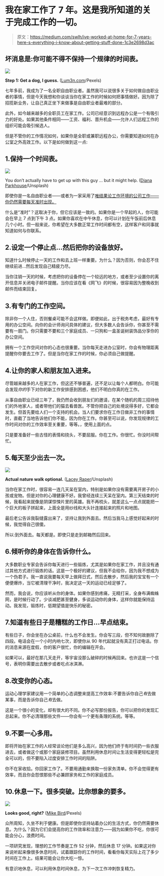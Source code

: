 # 我在家工作了 7 年。这是我所知道的关于完成工作的一切。

> 原文：<https://medium.com/swlh/ive-worked-at-home-for-7-years-here-s-everything-i-know-about-getting-stuff-done-1c3e2698d3ac>

## 坏消息是:你可能不得不保持一个规律的时间表。

![](img/297881bf72cfcdfef9b4b3fc4620cf12.png)

**Step 1: Get a dog, I guess.** ([Lum3n.com](https://www.pexels.com/@lum3n-com-44775)/Pexels)

七年多前，我成为了一名全职自由职业者。虽然我可以说很多关于如何做自由职业者的事情，但是今天我想和你谈谈当你在家工作的时候如何把事情做好。因为除了招揽新业务，让自己真正坐下来做事是自由职业者最难的部分。

此外，如今越来越多的全职员工在家工作。公司已经意识到远程办公是一个有吸引力的好处。如果其他条件相同——工资、福利、晋升机会——允许人们远程工作的组织可能会吸引候选人。

但是不管你的工作情况如何，如果你是全职或兼职远程办公，你需要知道如何在办公室之外高效工作。以下是如何做到这一点:

## 1.保持一个时间表。

![](img/6e86440102db14f8fb5ca18be5bf90cb.png)

You don’t actually have to get up with this guy … but it might help. ([Diana Parkhouse](https://unsplash.com/@ditakesphotos)/Unsplash)

即使你是一名自由职业者——或者为一家采用了[唯结果论工作环境的公司工作——你仍然需要每天准时出现。](https://www.gorowe.com/)

什么是“准时”？这取决于你，但它应该是一致的。如果你是一个早起的人，你可能会在早上 7 点到下午 3 点。如果你喜欢在中午休息，你可以计划在午饭前后休息几个小时。但一般来说，你希望在大多数正常工作时间都有空，这样客户和同事就知道如何与你联系。

## 2.设定一个停止点…然后把你的设备放好。

知道什么时候停止一天的工作和去上班一样重要。为什么？因为否则，你会忍不住继续前进…然后发现自己精疲力尽。

当你注销一天的时候，考虑把你的设备停在一个较远的地方，或者至少设置你的离开信息并关闭电子邮件提醒。当你应该在看《网飞》的时候，很容易因为整晚收到邮件而结束回复。

## 3.有专门的工作空间。

除非你一个人住，否则餐桌可能不会这样做。即便如此，出于税务考虑，最好有专用的办公空间。向你的会计师询问具体的建议，但大多数人会告诉你，你甚至不需要有一扇门。你只需要不要和三个家庭成员、一只狗和一盒圣诞树装饰品分享你的办公空间。

拥有一个工作空间对你的心态也很重要。当你每天走进办公室时，你会有物理距离提醒你你要去工作了。但是当你在家工作的时候，你必须自己做提醒。

## 4.让你的家人和朋友加入进来。

尽管越来越多的人在家工作，但这还不够普遍，还不足以让每个人都明白。你可能会发现*你的*手下对你的新工作安排感到困惑，他们不明白你真的在工作。

从事自由职业已经三年了，我仍然会收到朋友们的邀请，在某个随机的周三招待他们的外地家人，或者带他们的猫去看兽医。不管你把自己的处境说得多好，它都会发生。但首先要给人们一个支持的机会。当人们要求你在工作日做非工作的事情时，直截了当地告诉他们你不能，因为你在工作。你甚至可以说，你发现规律的工作时间对你的工作效率至关重要，等等。，使用上面的点。

只是要准备好一些古怪的表情和挠头，不要屈服。你在工作。你很忙。你没时间帮忙。

## 5.每天至少出去一次。

![](img/59b830acb1cc58d782ec9bf47d808318.png)

**Actual nature walk optional.** ([Lacey Raper](https://unsplash.com/@laceyraper)/Unsplash)

当你在家工作时，很容易一连几天呆在室内，特别是如果你没有需要离开房子的小孩或宠物。但是对你的心理健康不好。我曾经连续三天呆在室内。第三天结束的时候，我看起来就像是阴谋惊悚片里的英雄。我不再梳头，就差这么一点点就能把一个巨大的板子拼起来，上面全是用纱线和大头针连接起来的照片和地图。

最后老公告诉我裂缝露出来了，坚持让我到外面去。然后当我马上感觉好起来的时候，我觉得自己很傻。

所以:到外面去。每天都是。即使只是走到邮箱然后回来。

## 6.倾听你的身体在告诉你什么。

大多数职业专家会告诉你每天进行一些锻炼，尤其是如果你在家工作，并且没有通过其他方式进行锻炼的话。这是一个极好的建议，但我不会给你，因为我不想成为一个伪君子。我一直说我要每天早上做拜日式，然后去散步，然后我的宝宝有一个便便爆炸，当它被清理干净时，我决定这一天的运动已经足够了。

然而，我会说，你应该听从你的身体。如果你感到疼痛，无精打采，全身布满蜘蛛网，是时候行动了。少谈减肥甚至健身，多谈运动你的身体，这样你就能保持运动。我发现，锻炼时，低期望值是快乐的秘密。

## 7.知道有些日子是糟糕的工作日…早点结束。

有些日子，你会坐在办公桌前，什么也不会发生。你会写三段，但不知何故删除了四段。电话会在一个小时内响七次，即使你从 90 年代起就没有真正打过电话。你的消息来源在度假，你的客户很忙，你的编辑在开会。

如果可以，最好在那几天走开，等宇宙没那么破碎的时候再回来。也许这是一个信号，表明你需要出去散步或者吃点冰淇淋。

## 8.改变你的心态。

运动心理学家建议用一个简单的心态调整来提高工作效率:不要告诉你自己*有*去做某事，而是告诉你自己*有*去做。

这是一个很小的变化，却有很大的不同。你不必写那份报告，你可以把你的发现汇总起来。你不必清理那些文件——你会有一个更有条理的系统。等等。

## 9.不要一心多用。

即将开始在家工作的人经常谈论他们是多么高兴，因为他们终于有时间扔一些衣服进去，或者做这个或那个家庭装修项目。虽然利用休息时间让生活变得更轻松是完全可以的，但不要陷入过度安排工作时间的陷阱。

你不在家收拾。你回家工作了。不要用通勤来换取一份家务清单。你不会觉得更有效率，而且你会怨恨那些不必兼顾家务和工作的家庭成员。

## 10.休息一下。很多突破。比你想象的要多。

![](img/d373a7baeaf2ef8ca3968ea8aaab3b59.png)

**Looks good, right?** ([Mike Bird](https://www.pexels.com/@mikebirdy)/Pexels)

众所周知，久坐不利于健康。但是即使你坚持站着办公的生活方式，你仍然需要休息。为什么？因为它们会提高你的工作效率和注意力——因为如果你不吃，你很可能会分心，浪费时间。

一项研究发现，理想的工作节奏是工作 52 分钟，然后休息 17 分钟。如果这对你来说听起来像很多休息时间，试着跟踪你的工作时间，看看你每天实际上花了多少时间在工作上。结果可能会让你大吃一惊。

有意识地休息，可以利用休息时间休息，为下一次工作冲刺恢复精力。